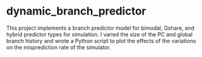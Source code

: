 # dynamic_branch_predictor
This project implements a branch predictor model for bimodal, Gshare, and hybrid predictor types for simulation. I varied the size of the PC and global branch history and wrote a Python script to plot the effects of the variations on the misprediction rate of the simulator.

